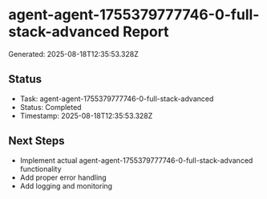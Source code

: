# agent-agent-1755379777746-0-full-stack-advanced Report

Generated: 2025-08-18T12:35:53.328Z

## Status
- Task: agent-agent-1755379777746-0-full-stack-advanced
- Status: Completed
- Timestamp: 2025-08-18T12:35:53.328Z

## Next Steps
- Implement actual agent-agent-1755379777746-0-full-stack-advanced functionality
- Add proper error handling
- Add logging and monitoring
